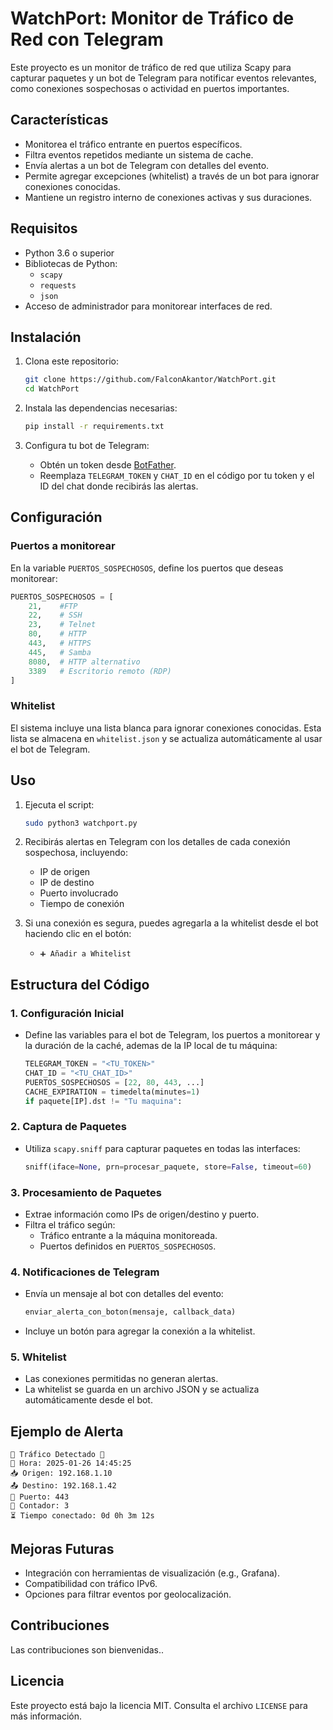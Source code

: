 # WatchPort: Monitor de Tráfico de Red con Telegram

Este proyecto es un monitor de tráfico de red que utiliza Scapy para capturar paquetes y un bot de Telegram para notificar eventos relevantes, como conexiones sospechosas o actividad en puertos importantes.

## Características

- Monitorea el tráfico entrante en puertos específicos.
- Filtra eventos repetidos mediante un sistema de cache.
- Envía alertas a un bot de Telegram con detalles del evento.
- Permite agregar excepciones (whitelist) a través de un bot para ignorar conexiones conocidas.
- Mantiene un registro interno de conexiones activas y sus duraciones.

## Requisitos

- Python 3.6 o superior
- Bibliotecas de Python:
  - `scapy`
  - `requests`
  - `json`
- Acceso de administrador para monitorear interfaces de red.

## Instalación

1. Clona este repositorio:
   ```bash
   git clone https://github.com/FalconAkantor/WatchPort.git
   cd WatchPort
   ```
2. Instala las dependencias necesarias:
   ```bash
   pip install -r requirements.txt
   ```

3. Configura tu bot de Telegram:
   - Obtén un token desde [BotFather](https://t.me/botfather).
   - Reemplaza `TELEGRAM_TOKEN` y `CHAT_ID` en el código por tu token y el ID del chat donde recibirás las alertas.

## Configuración

### Puertos a monitorear

En la variable `PUERTOS_SOSPECHOSOS`, define los puertos que deseas monitorear:
```python
PUERTOS_SOSPECHOSOS = [
    21,    #FTP
    22,    # SSH
    23,    # Telnet
    80,    # HTTP
    443,   # HTTPS
    445,   # Samba
    8080,  # HTTP alternativo
    3389   # Escritorio remoto (RDP)
]
```

### Whitelist

El sistema incluye una lista blanca para ignorar conexiones conocidas. Esta lista se almacena en `whitelist.json` y se actualiza automáticamente al usar el bot de Telegram.

## Uso

1. Ejecuta el script:
   ```bash
   sudo python3 watchport.py
   ```
2. Recibirás alertas en Telegram con los detalles de cada conexión sospechosa, incluyendo:
   - IP de origen
   - IP de destino
   - Puerto involucrado
   - Tiempo de conexión

3. Si una conexión es segura, puedes agregarla a la whitelist desde el bot haciendo clic en el botón:
   - `➕ Añadir a Whitelist`

## Estructura del Código

### 1. Configuración Inicial

- Define las variables para el bot de Telegram, los puertos a monitorear y la duración de la caché, ademas de la IP local de tu máquina:
  ```python
  TELEGRAM_TOKEN = "<TU_TOKEN>"
  CHAT_ID = "<TU_CHAT_ID>"
  PUERTOS_SOSPECHOSOS = [22, 80, 443, ...]
  CACHE_EXPIRATION = timedelta(minutes=1)
  if paquete[IP].dst != "Tu maquina":
  ```

### 2. Captura de Paquetes

- Utiliza `scapy.sniff` para capturar paquetes en todas las interfaces:
  ```python
  sniff(iface=None, prn=procesar_paquete, store=False, timeout=60)
  ```

### 3. Procesamiento de Paquetes

- Extrae información como IPs de origen/destino y puerto.
- Filtra el tráfico según:
  - Tráfico entrante a la máquina monitoreada.
  - Puertos definidos en `PUERTOS_SOSPECHOSOS`.

### 4. Notificaciones de Telegram

- Envía un mensaje al bot con detalles del evento:
  ```python
  enviar_alerta_con_boton(mensaje, callback_data)
  ```
- Incluye un botón para agregar la conexión a la whitelist.

### 5. Whitelist

- Las conexiones permitidas no generan alertas.
- La whitelist se guarda en un archivo JSON y se actualiza automáticamente desde el bot.

## Ejemplo de Alerta

```
🚨 Tráfico Detectado 🚨
📅 Hora: 2025-01-26 14:45:25
📥 Origen: 192.168.1.10
📤 Destino: 192.168.1.42
🔐 Puerto: 443
🔄 Contador: 3
⏳ Tiempo conectado: 0d 0h 3m 12s
```

## Mejoras Futuras

- Integración con herramientas de visualización (e.g., Grafana).
- Compatibilidad con tráfico IPv6.
- Opciones para filtrar eventos por geolocalización.

## Contribuciones

Las contribuciones son bienvenidas..

## Licencia

Este proyecto está bajo la licencia MIT. Consulta el archivo `LICENSE` para más información.
